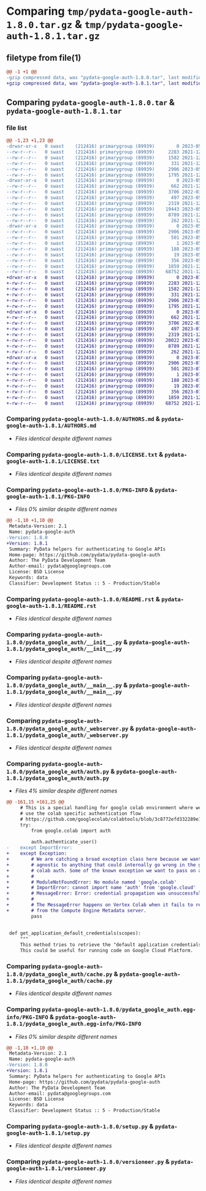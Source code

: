 # Comparing `tmp/pydata-google-auth-1.8.0.tar.gz` & `tmp/pydata-google-auth-1.8.1.tar.gz`

## filetype from file(1)

```diff
@@ -1 +1 @@
-gzip compressed data, was "pydata-google-auth-1.8.0.tar", last modified: Tue May  9 16:30:24 2023, max compression
+gzip compressed data, was "pydata-google-auth-1.8.1.tar", last modified: Mon Jul 10 15:11:24 2023, max compression
```

## Comparing `pydata-google-auth-1.8.0.tar` & `pydata-google-auth-1.8.1.tar`

### file list

```diff
@@ -1,23 +1,23 @@
-drwxr-xr-x   0 swast    (212416) primarygroup (89939)        0 2023-05-09 16:30:24.769804 pydata-google-auth-1.8.0/
--rw-r--r--   0 swast    (212416) primarygroup (89939)     2283 2021-12-02 22:18:28.000000 pydata-google-auth-1.8.0/AUTHORS.md
--rw-r--r--   0 swast    (212416) primarygroup (89939)     1582 2021-12-02 22:18:28.000000 pydata-google-auth-1.8.0/LICENSE.txt
--rw-r--r--   0 swast    (212416) primarygroup (89939)      331 2021-12-02 22:18:28.000000 pydata-google-auth-1.8.0/MANIFEST.in
--rw-r--r--   0 swast    (212416) primarygroup (89939)     2906 2023-05-09 16:30:24.769988 pydata-google-auth-1.8.0/PKG-INFO
--rw-r--r--   0 swast    (212416) primarygroup (89939)     1795 2021-12-02 22:18:28.000000 pydata-google-auth-1.8.0/README.rst
-drwxr-xr-x   0 swast    (212416) primarygroup (89939)        0 2023-05-09 16:30:24.771634 pydata-google-auth-1.8.0/pydata_google_auth/
--rw-r--r--   0 swast    (212416) primarygroup (89939)      662 2021-12-02 22:18:28.000000 pydata-google-auth-1.8.0/pydata_google_auth/__init__.py
--rw-r--r--   0 swast    (212416) primarygroup (89939)     3706 2022-03-10 20:53:17.000000 pydata-google-auth-1.8.0/pydata_google_auth/__main__.py
--rw-r--r--   0 swast    (212416) primarygroup (89939)      497 2023-05-09 16:30:24.771815 pydata-google-auth-1.8.0/pydata_google_auth/_version.py
--rw-r--r--   0 swast    (212416) primarygroup (89939)     2319 2021-12-02 22:18:28.000000 pydata-google-auth-1.8.0/pydata_google_auth/_webserver.py
--rw-r--r--   0 swast    (212416) primarygroup (89939)    19443 2023-05-09 16:29:08.000000 pydata-google-auth-1.8.0/pydata_google_auth/auth.py
--rw-r--r--   0 swast    (212416) primarygroup (89939)     8789 2021-12-02 22:18:28.000000 pydata-google-auth-1.8.0/pydata_google_auth/cache.py
--rw-r--r--   0 swast    (212416) primarygroup (89939)      262 2021-12-02 22:18:28.000000 pydata-google-auth-1.8.0/pydata_google_auth/exceptions.py
-drwxr-xr-x   0 swast    (212416) primarygroup (89939)        0 2023-05-09 16:30:24.769132 pydata-google-auth-1.8.0/pydata_google_auth.egg-info/
--rw-r--r--   0 swast    (212416) primarygroup (89939)     2906 2023-05-09 16:30:24.000000 pydata-google-auth-1.8.0/pydata_google_auth.egg-info/PKG-INFO
--rw-r--r--   0 swast    (212416) primarygroup (89939)      501 2023-05-09 16:30:24.000000 pydata-google-auth-1.8.0/pydata_google_auth.egg-info/SOURCES.txt
--rw-r--r--   0 swast    (212416) primarygroup (89939)        1 2023-05-09 16:30:24.000000 pydata-google-auth-1.8.0/pydata_google_auth.egg-info/dependency_links.txt
--rw-r--r--   0 swast    (212416) primarygroup (89939)      188 2023-05-09 16:30:24.000000 pydata-google-auth-1.8.0/pydata_google_auth.egg-info/requires.txt
--rw-r--r--   0 swast    (212416) primarygroup (89939)       19 2023-05-09 16:30:24.000000 pydata-google-auth-1.8.0/pydata_google_auth.egg-info/top_level.txt
--rw-r--r--   0 swast    (212416) primarygroup (89939)      356 2023-05-09 16:30:24.770634 pydata-google-auth-1.8.0/setup.cfg
--rw-r--r--   0 swast    (212416) primarygroup (89939)     1859 2021-12-03 19:00:07.000000 pydata-google-auth-1.8.0/setup.py
--rw-r--r--   0 swast    (212416) primarygroup (89939)    68752 2021-12-02 22:18:28.000000 pydata-google-auth-1.8.0/versioneer.py
+drwxr-xr-x   0 swast    (212416) primarygroup (89939)        0 2023-07-10 15:11:24.264217 pydata-google-auth-1.8.1/
+-rw-r--r--   0 swast    (212416) primarygroup (89939)     2283 2021-12-02 22:18:28.000000 pydata-google-auth-1.8.1/AUTHORS.md
+-rw-r--r--   0 swast    (212416) primarygroup (89939)     1582 2021-12-02 22:18:28.000000 pydata-google-auth-1.8.1/LICENSE.txt
+-rw-r--r--   0 swast    (212416) primarygroup (89939)      331 2021-12-02 22:18:28.000000 pydata-google-auth-1.8.1/MANIFEST.in
+-rw-r--r--   0 swast    (212416) primarygroup (89939)     2906 2023-07-10 15:11:24.264391 pydata-google-auth-1.8.1/PKG-INFO
+-rw-r--r--   0 swast    (212416) primarygroup (89939)     1795 2021-12-02 22:18:28.000000 pydata-google-auth-1.8.1/README.rst
+drwxr-xr-x   0 swast    (212416) primarygroup (89939)        0 2023-07-10 15:11:24.265661 pydata-google-auth-1.8.1/pydata_google_auth/
+-rw-r--r--   0 swast    (212416) primarygroup (89939)      662 2021-12-02 22:18:28.000000 pydata-google-auth-1.8.1/pydata_google_auth/__init__.py
+-rw-r--r--   0 swast    (212416) primarygroup (89939)     3706 2022-03-10 20:53:17.000000 pydata-google-auth-1.8.1/pydata_google_auth/__main__.py
+-rw-r--r--   0 swast    (212416) primarygroup (89939)      497 2023-07-10 15:11:24.265795 pydata-google-auth-1.8.1/pydata_google_auth/_version.py
+-rw-r--r--   0 swast    (212416) primarygroup (89939)     2319 2021-12-02 22:18:28.000000 pydata-google-auth-1.8.1/pydata_google_auth/_webserver.py
+-rw-r--r--   0 swast    (212416) primarygroup (89939)    20022 2023-07-10 15:01:28.000000 pydata-google-auth-1.8.1/pydata_google_auth/auth.py
+-rw-r--r--   0 swast    (212416) primarygroup (89939)     8789 2021-12-02 22:18:28.000000 pydata-google-auth-1.8.1/pydata_google_auth/cache.py
+-rw-r--r--   0 swast    (212416) primarygroup (89939)      262 2021-12-02 22:18:28.000000 pydata-google-auth-1.8.1/pydata_google_auth/exceptions.py
+drwxr-xr-x   0 swast    (212416) primarygroup (89939)        0 2023-07-10 15:11:24.263839 pydata-google-auth-1.8.1/pydata_google_auth.egg-info/
+-rw-r--r--   0 swast    (212416) primarygroup (89939)     2906 2023-07-10 15:11:24.000000 pydata-google-auth-1.8.1/pydata_google_auth.egg-info/PKG-INFO
+-rw-r--r--   0 swast    (212416) primarygroup (89939)      501 2023-07-10 15:11:24.000000 pydata-google-auth-1.8.1/pydata_google_auth.egg-info/SOURCES.txt
+-rw-r--r--   0 swast    (212416) primarygroup (89939)        1 2023-07-10 15:11:24.000000 pydata-google-auth-1.8.1/pydata_google_auth.egg-info/dependency_links.txt
+-rw-r--r--   0 swast    (212416) primarygroup (89939)      188 2023-07-10 15:11:24.000000 pydata-google-auth-1.8.1/pydata_google_auth.egg-info/requires.txt
+-rw-r--r--   0 swast    (212416) primarygroup (89939)       19 2023-07-10 15:11:24.000000 pydata-google-auth-1.8.1/pydata_google_auth.egg-info/top_level.txt
+-rw-r--r--   0 swast    (212416) primarygroup (89939)      356 2023-07-10 15:11:24.265066 pydata-google-auth-1.8.1/setup.cfg
+-rw-r--r--   0 swast    (212416) primarygroup (89939)     1859 2021-12-03 19:00:07.000000 pydata-google-auth-1.8.1/setup.py
+-rw-r--r--   0 swast    (212416) primarygroup (89939)    68752 2021-12-02 22:18:28.000000 pydata-google-auth-1.8.1/versioneer.py
```

### Comparing `pydata-google-auth-1.8.0/AUTHORS.md` & `pydata-google-auth-1.8.1/AUTHORS.md`

 * *Files identical despite different names*

### Comparing `pydata-google-auth-1.8.0/LICENSE.txt` & `pydata-google-auth-1.8.1/LICENSE.txt`

 * *Files identical despite different names*

### Comparing `pydata-google-auth-1.8.0/PKG-INFO` & `pydata-google-auth-1.8.1/PKG-INFO`

 * *Files 0% similar despite different names*

```diff
@@ -1,10 +1,10 @@
 Metadata-Version: 2.1
 Name: pydata-google-auth
-Version: 1.8.0
+Version: 1.8.1
 Summary: PyData helpers for authenticating to Google APIs
 Home-page: https://github.com/pydata/pydata-google-auth
 Author: The PyData Development Team
 Author-email: pydata@googlegroups.com
 License: BSD License
 Keywords: data
 Classifier: Development Status :: 5 - Production/Stable
```

### Comparing `pydata-google-auth-1.8.0/README.rst` & `pydata-google-auth-1.8.1/README.rst`

 * *Files identical despite different names*

### Comparing `pydata-google-auth-1.8.0/pydata_google_auth/__init__.py` & `pydata-google-auth-1.8.1/pydata_google_auth/__init__.py`

 * *Files identical despite different names*

### Comparing `pydata-google-auth-1.8.0/pydata_google_auth/__main__.py` & `pydata-google-auth-1.8.1/pydata_google_auth/__main__.py`

 * *Files identical despite different names*

### Comparing `pydata-google-auth-1.8.0/pydata_google_auth/_webserver.py` & `pydata-google-auth-1.8.1/pydata_google_auth/_webserver.py`

 * *Files identical despite different names*

### Comparing `pydata-google-auth-1.8.0/pydata_google_auth/auth.py` & `pydata-google-auth-1.8.1/pydata_google_auth/auth.py`

 * *Files 4% similar despite different names*

```diff
@@ -161,15 +161,25 @@
     # This is a special handling for google colab environment where we want to
     # use the colab specific authentication flow
     # https://github.com/googlecolab/colabtools/blob/3c8772efd332289e1c6d1204826b0915d22b5b95/google/colab/auth.py#L209
     try:
         from google.colab import auth
 
         auth.authenticate_user()
-    except ImportError:
+    except Exception:
+        # We are catching a broad exception class here because we want to be
+        # agnostic to anything that could internally go wrong in the google
+        # colab auth. Some of the known exception we want to pass on are:
+        #
+        # ModuleNotFoundError: No module named 'google.colab'
+        # ImportError: cannot import name 'auth' from 'google.cloud'
+        # MessageError: Error: credential propagation was unsuccessful
+        #
+        # The MessageError happens on Vertex Colab when it fails to resolve auth
+        # from the Compute Engine Metadata server.
         pass
 
 
 def get_application_default_credentials(scopes):
     """
     This method tries to retrieve the "default application credentials".
     This could be useful for running code on Google Cloud Platform.
```

### Comparing `pydata-google-auth-1.8.0/pydata_google_auth/cache.py` & `pydata-google-auth-1.8.1/pydata_google_auth/cache.py`

 * *Files identical despite different names*

### Comparing `pydata-google-auth-1.8.0/pydata_google_auth.egg-info/PKG-INFO` & `pydata-google-auth-1.8.1/pydata_google_auth.egg-info/PKG-INFO`

 * *Files 0% similar despite different names*

```diff
@@ -1,10 +1,10 @@
 Metadata-Version: 2.1
 Name: pydata-google-auth
-Version: 1.8.0
+Version: 1.8.1
 Summary: PyData helpers for authenticating to Google APIs
 Home-page: https://github.com/pydata/pydata-google-auth
 Author: The PyData Development Team
 Author-email: pydata@googlegroups.com
 License: BSD License
 Keywords: data
 Classifier: Development Status :: 5 - Production/Stable
```

### Comparing `pydata-google-auth-1.8.0/setup.py` & `pydata-google-auth-1.8.1/setup.py`

 * *Files identical despite different names*

### Comparing `pydata-google-auth-1.8.0/versioneer.py` & `pydata-google-auth-1.8.1/versioneer.py`

 * *Files identical despite different names*

